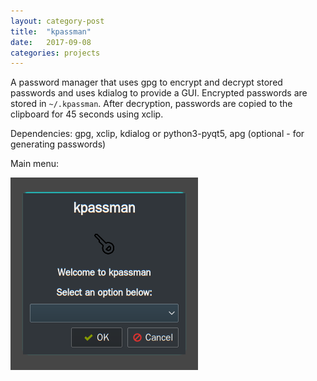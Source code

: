 ```yaml
---
layout: category-post
title:  "kpassman"
date:   2017-09-08
categories: projects
---
```


A password manager that uses gpg to encrypt and decrypt stored passwords and uses kdialog to provide a GUI.  Encrypted passwords are stored in `~/.kpassman`.  After decryption, passwords are copied to the clipboard for 45 seconds using xclip.

Dependencies: gpg, xclip, kdialog or python3-pyqt5, apg (optional - for generating passwords)

Main menu:

![kpassman](https://raw.githubusercontent.com/simoniz0r/kpassman/master/Screenshot.png)
